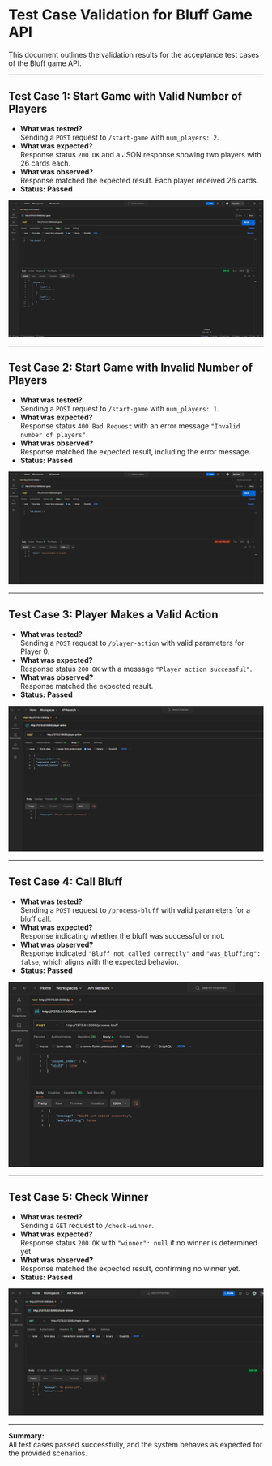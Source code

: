 
# Test Case Validation for Bluff Game API

This document outlines the validation results for the acceptance test cases of the Bluff game API.

---

## Test Case 1: Start Game with Valid Number of Players
- **What was tested?**  
  Sending a `POST` request to `/start-game` with `num_players: 2`.
- **What was expected?**  
  Response status `200 OK` and a JSON response showing two players with 26 cards each.
- **What was observed?**  
  Response matched the expected result. Each player received 26 cards.
- **Status:** **Passed**

![Test Case 1 - Start Game](./TestCase1_start-game.png "Start Game with 2 Players")


---

## Test Case 2: Start Game with Invalid Number of Players
- **What was tested?**  
  Sending a `POST` request to `/start-game` with `num_players: 1`.
- **What was expected?**  
  Response status `400 Bad Request` with an error message `"Invalid number of players"`.
- **What was observed?**  
  Response matched the expected result, including the error message.
- **Status:** **Passed**

![Test Case 2 - Start Game](./TestCase2_start-game.png "Start Game with Invalid Number of Players")


---

## Test Case 3: Player Makes a Valid Action
- **What was tested?**  
  Sending a `POST` request to `/player-action` with valid parameters for Player 0.
- **What was expected?**  
  Response status `200 OK` with a message `"Player action successful"`.
- **What was observed?**  
  Response matched the expected result.
- **Status:** **Passed**

![Test Case 3 - Player Action](./TestCase3_player-action.png "Player Makes a Valid Action")


---

## Test Case 4: Call Bluff
- **What was tested?**  
  Sending a `POST` request to `/process-bluff` with valid parameters for a bluff call.
- **What was expected?**  
  Response indicating whether the bluff was successful or not.
- **What was observed?**  
  Response indicated `"Bluff not called correctly"` and `"was_bluffing": false`, which aligns with the expected behavior.
- **Status:** **Passed**

![Test Case 4 - Process Bluff](./TestCase4_process-bluff.png "Call Bluff Validation")

---

## Test Case 5: Check Winner
- **What was tested?**  
  Sending a `GET` request to `/check-winner`.
- **What was expected?**  
  Response status `200 OK` with `"winner": null` if no winner is determined yet.
- **What was observed?**  
  Response matched the expected result, confirming no winner yet.
- **Status:** **Passed**

![Test Case 5 - Check Winner](./TestCase5_check-winner.png "Check Winner Validation")

---

**Summary:**  
All test cases passed successfully, and the system behaves as expected for the provided scenarios.


